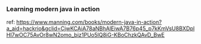 ### Learning modern java in action

ref: https://www.manning.com/books/modern-java-in-action?a_aid=hackrio&gclid=CjwKCAiA78aNBhAlEiwA7B76p45_p7kKmVsU8BXDplHl7wOC75AvOr8wN2omo_biz1PUo5lQ8iG-KBoChzkQAvD_BwE